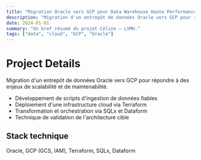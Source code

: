 ```yaml
---
title: "Migration Oracle vers GCP pour Data Warehouse Haute Performance"
description: "Migration d'un entrepôt de données Oracle vers GCP pour répondre à des enjeux de scalabilité et de maintenabilité."
date: 2024-01-01
summary: "Un bref résumé du projet Céline – LVMH."
tags: ["data", "cloud", "GCP", "Oracle"]
---
```


# Project Details

Migration d'un entrepôt de données Oracle vers GCP pour répondre à des enjeux de scalabilité et de maintenabilité.
*   Développement de scripts d'ingestion de données fiables
*   Déploiement d'une infrastructure cloud via Terraform
*   Transformation et orchestration via SQLx et Dataform
*   Technique de validation de l'architecture cible

## Stack technique
Oracle, GCP (GCS, IAM), Terraform, SQLx, Dataform